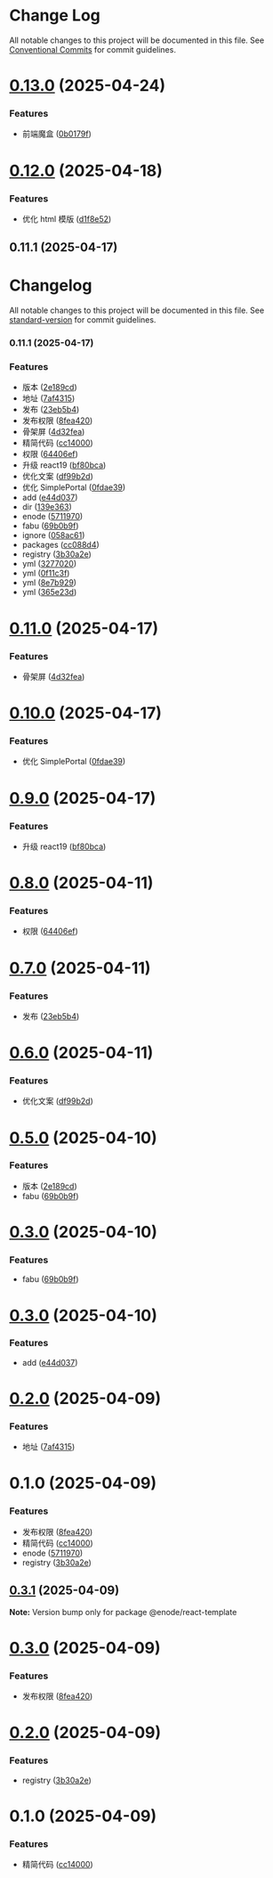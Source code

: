 # Change Log

All notable changes to this project will be documented in this file.
See [Conventional Commits](https://conventionalcommits.org) for commit guidelines.

# [0.13.0](https://github.com/Yicoding/create-project/compare/@enode/react-template@0.12.0...@enode/react-template@0.13.0) (2025-04-24)

### Features

- 前端魔盒 ([0b0179f](https://github.com/Yicoding/create-project/commit/0b0179f5de1b7fc7eb4681970c46a9a033f9b392))

# [0.12.0](https://github.com/Yicoding/create-project/compare/@enode/react-template@0.11.0...@enode/react-template@0.12.0) (2025-04-18)

### Features

- 优化 html 模版 ([d1f8e52](https://github.com/Yicoding/create-project/commit/d1f8e52e750f83803e2cf128797eea497af41b03))

## 0.11.1 (2025-04-17)

# Changelog

All notable changes to this project will be documented in this file. See [standard-version](https://github.com/conventional-changelog/standard-version) for commit guidelines.

### 0.11.1 (2025-04-17)

### Features

- 版本 ([2e189cd](https://github.com/Yicoding/create-project/commit/2e189cd53d68a27d73ee44d862009b715bb96f44))
- 地址 ([7af4315](https://github.com/Yicoding/create-project/commit/7af4315696942afd588adc01ba96e81e7ceb92ec))
- 发布 ([23eb5b4](https://github.com/Yicoding/create-project/commit/23eb5b4341c0dcb65d1fc531367d92fa1f12aa12))
- 发布权限 ([8fea420](https://github.com/Yicoding/create-project/commit/8fea420d78b3ca29cd364d352e3a584e32f91f04))
- 骨架屏 ([4d32fea](https://github.com/Yicoding/create-project/commit/4d32fea2a6d2bb67f2d800a8b27992294fd432ad))
- 精简代码 ([cc14000](https://github.com/Yicoding/create-project/commit/cc14000e1d125c8a0ea43fff592984f5e0abca9e))
- 权限 ([64406ef](https://github.com/Yicoding/create-project/commit/64406ef84ccce18b5fa020f775d65bb5714de8d7))
- 升级 react19 ([bf80bca](https://github.com/Yicoding/create-project/commit/bf80bcaf7bf02cddc085cf1fa7e47a7971c75b39))
- 优化文案 ([df99b2d](https://github.com/Yicoding/create-project/commit/df99b2deb251b7f7fc160d3c7f2f377c79979cd3))
- 优化 SimplePortal ([0fdae39](https://github.com/Yicoding/create-project/commit/0fdae39d56b06f8489084ef188b14f8c021d2150))
- add ([e44d037](https://github.com/Yicoding/create-project/commit/e44d0374d5d66a6820b0545a8b45f881ef713994))
- dir ([139e363](https://github.com/Yicoding/create-project/commit/139e3639a712c03efc8ad9eb841a9aebc75aad7c))
- enode ([5711970](https://github.com/Yicoding/create-project/commit/571197099f46d0902c78aef48103d3776426e1ff))
- fabu ([69b0b9f](https://github.com/Yicoding/create-project/commit/69b0b9f9c4d893785a3e7fe2f134167125cb6e7c))
- ignore ([058ac61](https://github.com/Yicoding/create-project/commit/058ac61d278d1a3ec5a1cd4865cca45f4f4a4ec6))
- packages ([cc088d4](https://github.com/Yicoding/create-project/commit/cc088d4189e591188dbb4743dae2f4c4838c81e1))
- registry ([3b30a2e](https://github.com/Yicoding/create-project/commit/3b30a2ec43bb367f623c3fe703a67fec2c9d319a))
- yml ([3277020](https://github.com/Yicoding/create-project/commit/32770209aeb663818085c9475fe22b9d1b4510bf))
- yml ([0f11c3f](https://github.com/Yicoding/create-project/commit/0f11c3f9b775ba3bf9fd4fa370c1e440561c82d7))
- yml ([8e7b929](https://github.com/Yicoding/create-project/commit/8e7b929ac2a354f9a1254bdeb4e17e3f80318e2e))
- yml ([365e23d](https://github.com/Yicoding/create-project/commit/365e23db285847b3a11781a8677e1dc76fe7a497))

# [0.11.0](https://github.com/Yicoding/create-project/compare/@enode/react-template@0.10.0...@enode/react-template@0.11.0) (2025-04-17)

### Features

- 骨架屏 ([4d32fea](https://github.com/Yicoding/create-project/commit/4d32fea2a6d2bb67f2d800a8b27992294fd432ad))

# [0.10.0](https://github.com/Yicoding/create-project/compare/@enode/react-template@0.9.0...@enode/react-template@0.10.0) (2025-04-17)

### Features

- 优化 SimplePortal ([0fdae39](https://github.com/Yicoding/create-project/commit/0fdae39d56b06f8489084ef188b14f8c021d2150))

# [0.9.0](https://github.com/Yicoding/create-project/compare/@enode/react-template@0.8.0...@enode/react-template@0.9.0) (2025-04-17)

### Features

- 升级 react19 ([bf80bca](https://github.com/Yicoding/create-project/commit/bf80bcaf7bf02cddc085cf1fa7e47a7971c75b39))

# [0.8.0](https://github.com/Yicoding/create-project/compare/@enode/react-template@0.7.0...@enode/react-template@0.8.0) (2025-04-11)

### Features

- 权限 ([64406ef](https://github.com/Yicoding/create-project/commit/64406ef84ccce18b5fa020f775d65bb5714de8d7))

# [0.7.0](https://github.com/Yicoding/create-project/compare/@enode/react-template@0.6.0...@enode/react-template@0.7.0) (2025-04-11)

### Features

- 发布 ([23eb5b4](https://github.com/Yicoding/create-project/commit/23eb5b4341c0dcb65d1fc531367d92fa1f12aa12))

# [0.6.0](https://github.com/Yicoding/create-project/compare/@enode/react-template@0.5.0...@enode/react-template@0.6.0) (2025-04-11)

### Features

- 优化文案 ([df99b2d](https://github.com/Yicoding/create-project/commit/df99b2deb251b7f7fc160d3c7f2f377c79979cd3))

# [0.5.0](https://github.com/Yicoding/create-project/compare/@enode/react-template@0.3.0...@enode/react-template@0.5.0) (2025-04-10)

### Features

- 版本 ([2e189cd](https://github.com/Yicoding/create-project/commit/2e189cd53d68a27d73ee44d862009b715bb96f44))
- fabu ([69b0b9f](https://github.com/Yicoding/create-project/commit/69b0b9f9c4d893785a3e7fe2f134167125cb6e7c))

# [0.3.0](https://github.com/Yicoding/create-project/compare/@enode/react-template@0.3.0...@enode/react-template@0.3.0) (2025-04-10)

### Features

- fabu ([69b0b9f](https://github.com/Yicoding/create-project/commit/69b0b9f9c4d893785a3e7fe2f134167125cb6e7c))

# [0.3.0](https://github.com/Yicoding/create-project/compare/@enode/react-template@0.2.0...@enode/react-template@0.3.0) (2025-04-10)

### Features

- add ([e44d037](https://github.com/Yicoding/create-project/commit/e44d0374d5d66a6820b0545a8b45f881ef713994))

# [0.2.0](https://github.com/Yicoding/create-project/compare/@enode/react-template@0.1.0...@enode/react-template@0.2.0) (2025-04-09)

### Features

- 地址 ([7af4315](https://github.com/Yicoding/create-project/commit/7af4315696942afd588adc01ba96e81e7ceb92ec))

# 0.1.0 (2025-04-09)

### Features

- 发布权限 ([8fea420](https://gitlab.xxx.com/react-library/cli/create-project/commit/8fea420d78b3ca29cd364d352e3a584e32f91f04))
- 精简代码 ([cc14000](https://gitlab.xxx.com/react-library/cli/create-project/commit/cc14000e1d125c8a0ea43fff592984f5e0abca9e))
- enode ([5711970](https://gitlab.xxx.com/react-library/cli/create-project/commit/571197099f46d0902c78aef48103d3776426e1ff))
- registry ([3b30a2e](https://gitlab.xxx.com/react-library/cli/create-project/commit/3b30a2ec43bb367f623c3fe703a67fec2c9d319a))

## [0.3.1](https://gitlab.xxx.com/react-library/cli/create-project/compare/@enode/react-template@0.3.0...@enode/react-template@0.3.1) (2025-04-09)

**Note:** Version bump only for package @enode/react-template

# [0.3.0](https://gitlab.xxx.com/react-library/cli/create-project/compare/@enode/react-template@0.2.0...@enode/react-template@0.3.0) (2025-04-09)

### Features

- 发布权限 ([8fea420](https://gitlab.xxx.com/react-library/cli/create-project/commit/8fea420d78b3ca29cd364d352e3a584e32f91f04))

# [0.2.0](https://gitlab.xxx.com/react-library/cli/create-project/compare/@enode/react-template@0.1.0...@enode/react-template@0.2.0) (2025-04-09)

### Features

- registry ([3b30a2e](https://gitlab.xxx.com/react-library/cli/create-project/commit/3b30a2ec43bb367f623c3fe703a67fec2c9d319a))

# 0.1.0 (2025-04-09)

### Features

- 精简代码 ([cc14000](https://gitlab.xxx.com/react-library/cli/create-project/commit/cc14000e1d125c8a0ea43fff592984f5e0abca9e))
